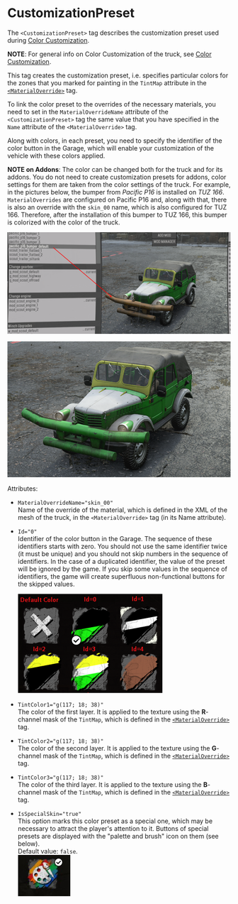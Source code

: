 # CustomizationPreset

The `<CustomizationPreset>` tag describes the customization preset used during [Color Customization](./../../../../additional_info_on_trucks/color_customization/color_customization.md).

**NOTE**: For general info on Color Customization of the truck, see [Color Customization](./../../../../additional_info_on_trucks/color_customization/color_customization.md).

This tag creates the customization preset, i.e. specifies particular colors for the zones that you marked for painting in the `TintMap` attribute in the [`<MaterialOverride>`](./../../../combinexmesh/materialoverrides/materialoverride/index.md) tag. 

To link the color preset to the overrides of the necessary materials, you need to set in the `MaterialOverrideName` attribute of the `<CustomizationPreset>` tag the same value that you have specified in the `Name` attribute of the `<MaterialOverride>` tag.

Along with colors, in each preset, you need to specify the identifier of the color button in the Garage, which will enable your customization of the vehicle with these colors applied.

**NOTE on Addons**: The color can be changed both for the truck and for its addons. You do not need to create customization presets for addons, color settings for them are taken from the color settings of the truck.
For example, in the pictures below, the bumper from *Pacific P16* is installed on *TUZ 166*. `MaterialOverrides` are configured on Pacific P16 and, along with that, there is also an override with the `skin_00` name, which is also configured for TUZ 166. Therefore, after the installation of this bumper to TUZ 166, this bumper is colorized with the color of the truck.

![addon](./media/addon.png)

![colored addon](./media/colored_addon.png)


Attributes:

-   `MaterialOverrideName="skin_00"`  
    Name of the override of the material, which is defined in the XML of the mesh of the truck, in the `<MaterialOverride>` tag (in its Name attribute).


-   `Id="0"`  
    Identifier of the color button in the Garage. The sequence of these identifiers starts with zero. You should not use the same identifier twice (it must be unique) and you should not skip numbers in the sequence of identifiers. In the case of a duplicated identifier, the value of the preset will be ignored by the game. If you skip some values in the sequence of identifiers, the game will create superfluous non-functional buttons for the skipped values.
    
    ![ids of color buttons](./media/ids_of_color_buttons.png)


-   `TintColor1="g(117; 18; 38)"`  
    The color of the first layer. It is applied to the texture using the **R**-channel mask of the `TintMap`, which is defined in the [`<MaterialOverride>`](./../../../combinexmesh/materialoverrides/materialoverride/index.md) tag.


-   `TintColor2="g(117; 18; 38)"`  
    The color of the second layer. It is applied to the texture using the **G**-channel mask of the `TintMap`, which is defined in the [`<MaterialOverride>`](./../../../combinexmesh/materialoverrides/materialoverride/index.md) tag.


-   `TintColor3="g(117; 18; 38)"`  
    The color of the third layer. It is applied to the texture using the **B**-channel mask of the `TintMap`, which is defined in the [`<MaterialOverride>`](./../../../combinexmesh/materialoverrides/materialoverride/index.md) tag.

-   `IsSpecialSkin="true"`  
    This option marks this color preset as a special one, which may be necessary to attract the player\'s attention to it. Buttons of special presets are displayed with the "palette and brush" icon on them (see below).  
    Default value: `false`.  
    ![special preset](./media/special_preset.png)

